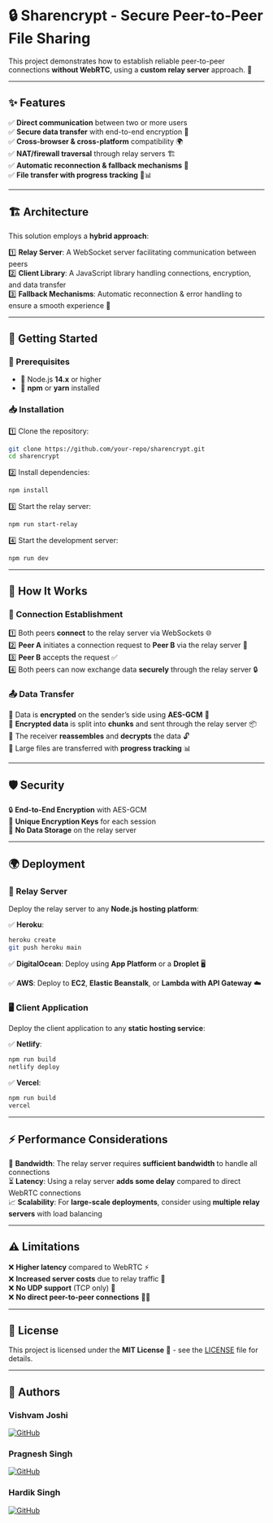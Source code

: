 # 🔒 Sharencrypt - Secure Peer-to-Peer File Sharing

This project demonstrates how to establish reliable peer-to-peer connections **without WebRTC**, using a **custom relay server** approach. 🚀

---

## ✨ Features

✅ **Direct communication** between two or more users  
✅ **Secure data transfer** with end-to-end encryption 🔐  
✅ **Cross-browser & cross-platform** compatibility 🌍  
✅ **NAT/firewall traversal** through relay servers 🏗️  
✅ **Automatic reconnection & fallback mechanisms** 🔄  
✅ **File transfer with progress tracking** 📂📊  

---

## 🏗️ Architecture

This solution employs a **hybrid approach**:

1️⃣ **Relay Server**: A WebSocket server facilitating communication between peers  
2️⃣ **Client Library**: A JavaScript library handling connections, encryption, and data transfer  
3️⃣ **Fallback Mechanisms**: Automatic reconnection & error handling to ensure a smooth experience 🔄  

---

## 🚀 Getting Started

### 🔧 Prerequisites

- 📌 Node.js **14.x** or higher  
- 📌 **npm** or **yarn** installed  

### 📥 Installation

1️⃣ Clone the repository:
   ```bash
   git clone https://github.com/your-repo/sharencrypt.git
   cd sharencrypt
   ```

2️⃣ Install dependencies:
   ```bash
   npm install
   ```

3️⃣ Start the relay server:
   ```bash
   npm run start-relay
   ```

4️⃣ Start the development server:
   ```bash
   npm run dev
   ```

---

## 🔄 How It Works

### 🔗 Connection Establishment

1️⃣ Both peers **connect** to the relay server via WebSockets 🌐  
2️⃣ **Peer A** initiates a connection request to **Peer B** via the relay server 📩  
3️⃣ **Peer B** accepts the request ✅  
4️⃣ Both peers can now exchange data **securely** through the relay server 🔒  

### 📤 Data Transfer

🔹 Data is **encrypted** on the sender’s side using **AES-GCM** 🔐  
🔹 **Encrypted data** is split into **chunks** and sent through the relay server 📦  
🔹 The receiver **reassembles** and **decrypts** the data 🔓  
🔹 Large files are transferred with **progress tracking** 📊  

---

## 🛡️ Security

🔒 **End-to-End Encryption** with AES-GCM  
🔑 **Unique Encryption Keys** for each session  
🚫 **No Data Storage** on the relay server  

---

## 🌍 Deployment

### 📡 Relay Server

Deploy the relay server to any **Node.js hosting platform**:

✅ **Heroku**:
   ```bash
   heroku create
   git push heroku main
   ```

✅ **DigitalOcean**:
   Deploy using **App Platform** or a **Droplet** 🖥️  

✅ **AWS**:
   Deploy to **EC2**, **Elastic Beanstalk**, or **Lambda with API Gateway** ☁️  

### 🖥️ Client Application

Deploy the client application to any **static hosting service**:

✅ **Netlify**:
   ```bash
   npm run build
   netlify deploy
   ```

✅ **Vercel**:
   ```bash
   npm run build
   vercel
   ```

---

## ⚡ Performance Considerations

🚀 **Bandwidth**: The relay server requires **sufficient bandwidth** to handle all connections  
⏳ **Latency**: Using a relay server **adds some delay** compared to direct WebRTC connections  
📈 **Scalability**: For **large-scale deployments**, consider using **multiple relay servers** with load balancing  

---

## ⚠️ Limitations

❌ **Higher latency** compared to WebRTC ⚡  
❌ **Increased server costs** due to relay traffic 💸  
❌ **No UDP support** (TCP only) 🛑  
❌ **No direct peer-to-peer connections** 🔗🚫  

---

## 📜 License

This project is licensed under the **MIT License** 📜 - see the [LICENSE](./LICENSE) file for details.

---

## 👥 Authors

### Vishvam Joshi  
[![GitHub](https://img.shields.io/badge/GitHub-000?logo=github&logoColor=white)](https://github.com/vishvam12a)  

### Pragnesh Singh  
[![GitHub](https://img.shields.io/badge/GitHub-000?logo=github&logoColor=white)](https://github.com/pragnesh-singh-rajput)   

### Hardik Singh  
[![GitHub](https://img.shields.io/badge/GitHub-000?logo=github&logoColor=white)](https://github.com/pragnesh-singh-rajput)  

